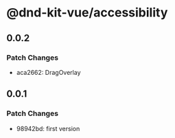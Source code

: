 # @dnd-kit-vue/accessibility

## 0.0.2

### Patch Changes

- aca2662: DragOverlay

## 0.0.1

### Patch Changes

- 98942bd: first version
